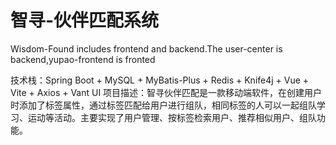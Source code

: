 # 智寻-伙伴匹配系统 

Wisdom-Found includes frontend and backend.The user-center is backend,yupao-frontend is fronted

技术栈：Spring Boot + MySQL + MyBatis-Plus + Redis + Knife4j + Vue + Vite + Axios + Vant UI
项目描述：智寻伙伴匹配是一款移动端软件，在创建用户时添加了标签属性，通过标签匹配给用户进行组队，相同标签的人可以一起组队学习、运动等活动。主要实现了用户管理、按标签检索用户、推荐相似用户、组队功能。


